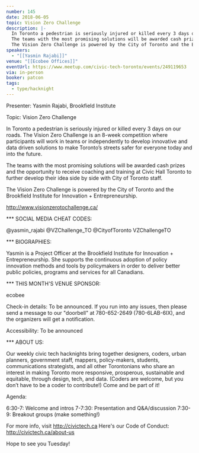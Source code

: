 ```yaml
---
number: 145
date: 2018-06-05
topic: Vision Zero Challenge
description: |-
  In Toronto a pedestrian is seriously injured or killed every 3 days on our roads. The Vision Zero Challenge is an 8-week competition where participants will work in teams or independently to develop innovative and data driven solutions to make Toronto’s streets safer for everyone today and into the future.
  The teams with the most promising solutions will be awarded cash prizes and the opportunity to receive coaching and training at Civic Hall Toronto to further develop their idea side by side with City of Toronto staff.
  The Vision Zero Challenge is powered by the City of Toronto and the Brookfield Institute for Innovation + Entrepreneurship. http://www.visionzerotochallenge.ca/
speakers:
  - "[[Yasmin Rajabi]]"
venue: "[[Ecobee Offices]]"
eventUrl: https://www.meetup.com/civic-tech-toronto/events/249119653
via: in-person
booker: patcon
tags:
  - type/hacknight
---
```


Presenter: Yasmin Rajabi, Brookfield Institute

Topic: Vision Zero Challenge

In Toronto a pedestrian is seriously injured or killed every 3 days on our roads. The Vision Zero Challenge is an 8-week competition where participants will work in teams or independently to develop innovative and data driven solutions to make Toronto’s streets safer for everyone today and into the future.

The teams with the most promising solutions will be awarded cash prizes and the opportunity to receive coaching and training at Civic Hall Toronto to further develop their idea side by side with City of Toronto staff.

The Vision Zero Challenge is powered by the City of Toronto and the Brookfield Institute for Innovation + Entrepreneurship.

http://www.visionzerotochallenge.ca/

*** SOCIAL MEDIA CHEAT CODES:

@yasmin_rajabi @VZChallenge_TO @CityofToronto VZChallengeTO

*** BIOGRAPHIES:

Yasmin is a Project Officer at the Brookfield Institute for Innovation + Entrepreneurship. She supports the continuous adoption of policy innovation methods and tools by policymakers in order to deliver better public policies, programs and services for all Canadians.

*** THIS MONTH'S VENUE SPONSOR:

ecobee

Check-in details: To be announced. If you run into any issues, then please send a message to our "doorbell" at 780-652-2649 (780-6LAB-6IX), and the organizers will get a notification.

Accessibility: To be announced

*** ABOUT US:

Our weekly civic tech hacknights bring together designers, coders, urban planners, government staff, mappers, policy-makers, students, communications strategists, and all other Torontonians who share an interest in making Toronto more responsive, prosperous, sustainable and equitable, through design, tech, and data. (Coders are welcome, but you don’t have to be a coder to contribute!) Come and be part of it!

Agenda:

6:30-7: Welcome and intros
7-7:30: Presentation and Q&A/discussion
7:30-9: Breakout groups (make something!)

For more info, visit http://civictech.ca
Here's our Code of Conduct: http://civictech.ca/about-us

Hope to see you Tuesday!